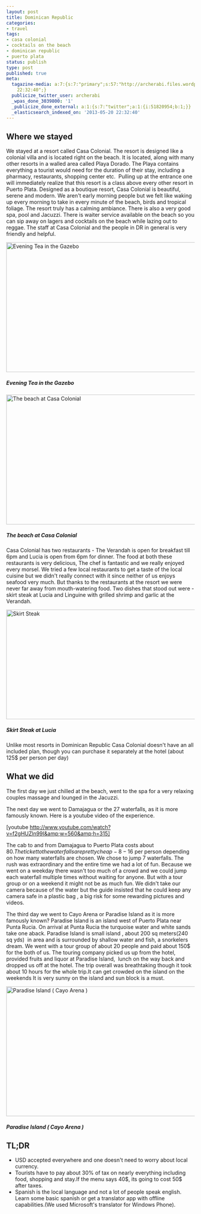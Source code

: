 ```yaml
---
layout: post
title: Dominican Republic
categories:
- travel
tags:
- casa colonial
- cocktails on the beach
- dominican republic
- puerto plata
status: publish
type: post
published: true
meta:
  tagazine-media: a:7:{s:7:"primary";s:57:"http://archerabi.files.wordpress.com/2013/05/img_0949.jpg";s:6:"images";a:4:{s:57:"http://archerabi.files.wordpress.com/2013/05/img_0949.jpg";a:6:{s:8:"file_url";s:57:"http://archerabi.files.wordpress.com/2013/05/img_0949.jpg";s:5:"width";i:5184;s:6:"height";i:3456;s:4:"type";s:5:"image";s:4:"area";i:17915904;s:9:"file_path";b:0;}s:57:"http://archerabi.files.wordpress.com/2013/05/img_0909.jpg";a:6:{s:8:"file_url";s:57:"http://archerabi.files.wordpress.com/2013/05/img_0909.jpg";s:5:"width";i:5184;s:6:"height";i:3456;s:4:"type";s:5:"image";s:4:"area";i:17915904;s:9:"file_path";b:0;}s:64:"http://archerabi.files.wordpress.com/2013/05/wp_20130422_006.jpg";a:6:{s:8:"file_url";s:64:"http://archerabi.files.wordpress.com/2013/05/wp_20130422_006.jpg";s:5:"width";i:3552;s:6:"height";i:2000;s:4:"type";s:5:"image";s:4:"area";i:7104000;s:9:"file_path";b:0;}s:57:"http://archerabi.files.wordpress.com/2013/05/img_1213.jpg";a:6:{s:8:"file_url";s:57:"http://archerabi.files.wordpress.com/2013/05/img_1213.jpg";s:5:"width";i:5184;s:6:"height";i:3456;s:4:"type";s:5:"image";s:4:"area";i:17915904;s:9:"file_path";b:0;}}s:6:"videos";a:0:{}s:11:"image_count";i:4;s:6:"author";s:8:"17152240";s:7:"blog_id";s:8:"33854070";s:9:"mod_stamp";s:19:"2013-05-20
    22:32:40";}
  publicize_twitter_user: archerabi
  _wpas_done_3039800: '1'
  _publicize_done_external: a:1:{s:7:"twitter";a:1:{i:51820954;b:1;}}
  _elasticsearch_indexed_on: '2013-05-20 22:32:40'
---
```



Where we stayed
------------
We stayed at a resort called Casa Colonial. The resort is designed like a colonial villa and is located right on the beach. It is located, along with many other resorts in a walled area called Playa Dorado. The Playa contains everything a tourist would need for the duration of their stay, including a pharmacy, restaurants, shopping center etc.  Pulling up at the entrance one will immediately realize that this resort is a class above every other resort in Puerto Plata. Designed as a boutique resort, Casa Colonial is beautiful, serene and modern. We aren't early morning people but we felt like waking up every morning to take in every minute of the beach, birds and tropical foliage. The resort truly has a calming ambiance. There is also a very good spa, pool and Jacuzzi. There is waiter service available on the beach so you can sip away on lagers and cocktails on the beach while lazing out to reggae. The staff at Casa Colonial and the people in DR in general is very friendly and helpful.

<a href="http://archerabi.files.wordpress.com/2013/05/img_0949.jpg"><img class="size-large wp-image-60" alt="Evening Tea in the Gazebo" src="http://archerabi.files.wordpress.com/2013/05/img_0949.jpg?w=520" width="520" height="346" /></a> 

##### Evening Tea in the Gazebo

<a href="http://archerabi.files.wordpress.com/2013/05/img_0909.jpg"><img class="size-large wp-image-59" alt="The beach at Casa Colonial" src="http://archerabi.files.wordpress.com/2013/05/img_0909.jpg?w=520" width="520" height="346" /></a> 

##### The beach at Casa Colonial

Casa Colonial has two restaurants - The Verandah is open for breakfast till 6pm and Lucia is open from 6pm for dinner. The food at both these restaurants is very delicious, The chef is fantastic and we really enjoyed every morsel. We tried a few local restaurants to get a taste of the local cuisine but we didn't really connect with it since neither of us enjoys seafood very much. But thanks to the restaurants at the resort we were never far away from mouth-watering food. Two dishes that stood out were - skirt steak at Lucia and Linguine with grilled shrimp and garlic at the Verandah.

<a href="http://archerabi.files.wordpress.com/2013/05/wp_20130422_006.jpg"><img class="size-large wp-image-47 " title="Skirt Steak at Lucia" alt="Skirt Steak" src="http://archerabi.files.wordpress.com/2013/05/wp_20130422_006.jpg?w=520" width="520" height="292" /></a> 

##### Skirt Steak at Lucia

Unlike most resorts in Dominican Republic Casa Colonial doesn't have an all included plan, though you can purchase it separately at the hotel (about 125$ per person per day)

What we did
------------
The first day we just chilled at the beach, went to the spa for a very relaxing couples massage and lounged in the Jacuzzi.

The next day we went to Damajagua or the 27 waterfalls, as it is more famously known. Here is a youtube video of the experience.

[youtube http://www.youtube.com/watch?v=f2gHUZln99I&amp;w=560&amp;h=315]

The cab to and from Damajagua to Puerto Plata costs about 80$. The ticket to the waterfalls are pretty cheap- 8-16$ per person depending on how many waterfalls are chosen. We chose to jump 7 waterfalls. The rush was extraordinary and the entire time we had a lot of fun. Because we went on a weekday there wasn't too much of a crowd and we could jump each waterfall multiple times without waiting for anyone. But with a tour group or on a weekend it might not be as much fun. We didn't take our camera because of the water but the guide insisted that he could keep any camera safe in a plastic bag , a big risk for some rewarding pictures and videos.

The third day we went to Cayo Arena or Paradise Island as it is more famously known? Paradise Island is an island west of Puerto Plata near Punta Rucia. On arrival at Punta Rucia the turquoise water and white sands take one aback. Paradise Island is small island , about 200 sq meters(240 sq yds)  in area and is surrounded by shallow water and fish, a snorkelers dream. We went with a tour group of about 20 people and paid about 150$ for the both of us. The touring company picked us up from the hotel, provided fruits and liquor at Paradise Island,  lunch on the way back and dropped us off at the hotel. The trip overall was breathtaking though it took about 10 hours for the whole trip.It can get crowded on the island on the weekends It is very sunny on the island and sun block is a must.

<a href="http://archerabi.files.wordpress.com/2013/05/img_1213.jpg"><img class="size-large wp-image-53" alt="Paradise Island ( Cayo Arena )" src="http://archerabi.files.wordpress.com/2013/05/img_1213.jpg?w=520" width="520" height="346" /></a> 

##### Paradise Island ( Cayo Arena )

TL;DR
------
<ul>
	<li>USD accepted everywhere and one doesn't need to worry about local currency.</li>
	<li>Tourists have to pay about 30% of tax on nearly everything including food, shopping and stay.If the menu says 40$, its going to cost 50$ after taxes.</li>
	<li>Spanish is the local language and not a lot of people speak english. Learn some basic spanish or get a translator app with offline capabilities.(We used Microsoft's translator for Windows Phone).</li>
</ul>
